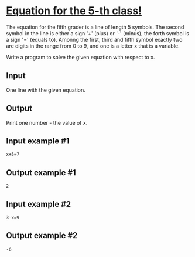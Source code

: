# [Equation for the 5-th class!](https://www.e-olymp.com/en/problems/7411)

The equation for the fifth grader is a line of length 5 symbols. The second symbol in the line is either a sign '+' (plus) or '-' (minus), the forth symbol is a sign '=' (equals to). Amonng the first, third and fifth symbol exactly two are digits in the range from 0 to 9, and one is a letter x that is a variable.

Write a program to solve the given equation with respect to x.

## Input
One line with the given equation.

## Output
Print one number - the value of x.

## Input example #1
```
x+5=7
```

## Output example #1
```
2
```

## Input example #2
```
3-x=9
```

## Output example #2
```
-6
```
